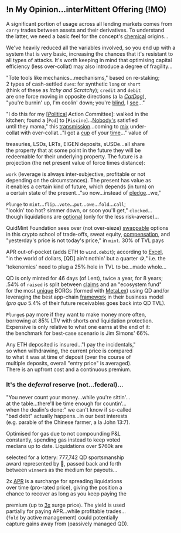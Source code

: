 
## !n My Opinion...interMittent Offering (!MO) 

 
A significant portion of usage across all lending markets comes from  
`carry` trades between assets and their derivatives. To understand  
the latter, we need a basic feel for the concept's [chemical](https://mirror.xyz/quid.eth/LZ4pS8tVAAkZVSYqJWoihs19cdMhgWESsLr9dIhvL40) origins...  

 We've heavily reduced all the variables involved, so you end up with a  
system that is very basic, increasing the chances that it's resistant to  
all types of attacks. It's worth keeping in mind that optimising capital  
efficiency (less over-collat) may also introduce a degree of fragility... 

"Tote tools like mechanics...mechanisms," based on re-staking;   
2 types of cash-settled `dues`: for synthetic `long` or `short`  
(think of these as *Itchy and Scratchy*); `credit` and `debit`   
are one force moving in opposite directions (a la [*CatDog*](https://x.com/QuidMint/status/1786703126470222054)),  
"you're burnin' up, I'm coolin' down; you're [blind](https://www.investopedia.com/terms/b/blind-entry.asp), I [see](https://docs.google.com/document/d/1fD1_rP8GonSUHyRXENDudlzBkkTcAsN7L9IiTrxEuAY/edit)..."  

"I do this for my [[*P*olitical](https://manifoldfinance.github.io/primitives/2022/12/17/Applied-Politics-for-Crypto.html) *A*ction *C*ommittee]: walked in the  
kitchen; found a [`Pod`]  to [`Piscine`]...[Nobody's](https://x.com/QuidMint/status/1788581681693106680) satisfied   
until they mama,"  this [transmission](https://en.wikipedia.org/wiki/Intercarrier_method)...coming to [mix](https://youtu.be/ndQM3kVb06I) under-   
collat with over-collat..."I got a [cup](https://www.youtube.com/clip/UgkxD0PZbIFBnRlmN6JwqGfKBOTw_OR7j1u4) of your [time](https://www.youtube.com/clip/UgkxIOebF-ScgdWWR7Flp__iDVeG4L22y-PK)..." value of 

treasuries, LSDs, LRTs, EIGEN deposits, sUSDe...all share  
the property that at some point in the future they will be  
redeemable for their underlying property. The future is a  
projection (the net present value of force times distance): 

`work` (leverage is always inter-subjective, profitable or not  
depending on the circumstances). The present has value as  
it enables a certain kind of future, which depends (in turn) on  
a certain state of the present..."so now...instead of [pledge](https://www.investopedia.com/terms/p/pldgedasset.asp)...we,"  

`Plunge` to `mint`...`flip`...`vote`...`put`...`owe`...`fold`...`call`;  
"lookin' too hot? simmer down, or soon you'll get," `clocked`...  
though liquidations are [optional](https://www.youtube.com/watch?v=1O25uUy90hU) (only for the less risk-averse)...  

QuidMint Foundation sees over (not over-sieze) [swappable](https://twitter.com/guil_lambert/status/1772423853316219051) options  
in this crypto school of trade-offs, sweat equity, [compensation](https://www.tabers.com/tabersonline/view/Tabers-Dictionary/730522/all/compensation), and  
"yesterday's price is not today's price," in `mint`. 30% of TVL pays  

APR out-of-pocket (adds ETH to `wind.debit`); according to [Excel](https://docs.google.com/spreadsheets/d/1uBG8jJGNCgQArKm4FlcmNuXb1cspG6-PRcDoFaRvQws/),  
"in the world of  dollars, [QD] ain't nothin' but a quarter 🪙," i.e. the  
'tokenomics' need to plug a 25% hole in TVL to be...made whole...
 
QD is only minted for 46 days (of Lent), twice a year, for 8 years;  
.54% of `raised` is split between [claims](https://www.mevauction.com/Relay/captive-insurance/) and an "ecosystem fund"  
for the most [unique](https://www.linkedin.com/company/spirelabs) BORGs (formed with [MetaLex]((https://twitter.com/lex_node/status/1760701615424630848))) using QD and/or  
leveraging the best app-chain [framework](https://x.com/Spire_Labs/status/1792924761850265633) in their business model   
(*pro quo* 5.4% of their future receivables goes back into QD TVL). 


`Plunge`s pay more if they want to make money more often,  
borrowing at 85% LTV with shorts *and* liquidation protection.  
Expensive is only relative to what one earns at the end of it:  
the benchmark for best-case scenario is Jim Simons' 66%.

Any ETH deposited is insured..."I pay the incidentals,"  
so when withdrawing, the current price is compared  
to what it was at time of deposit (over the course of   
multiple deposits, overall "entry price" is averaged).   
There is an upfront cost and a continuous premium. 

### It's the  de*ferral* reserve (not...federal)...  
"You never count your money...while you're sittin'...  
at the table...there'll be time enough for countin'...  
when the dealin's done:" we can't know if so-called  
"bad debt" actually happens...in our best interests  
(e.g. parable of the Chinese farmer, a la John 13:7).   

Optimised for gas due to not compounding P&L  
constantly, spending gas instead to keep voted  
medians up to date. Liquidations over $760k are

selected for a lottery: 777,742 QD sportsmanship  
award represented by 👕, passed back and forth  
between `winner`s as the medium for  payouts...

2x [APR](https://x.com/hexonaut/status/1789072324614050035) is a surcharge for spreading liquidations  
over time (pro-rated price), giving the position a  
chance to recover as long as you keep paying the  

premium (up to [3x](https://x.com/santiagoroel/status/1791114254117998865) surge price). The yield  is used   
partially for paying APR...while profitable trades...  
(`fold` by active management) could potentially   
capture gains away from (passively managed QD).
